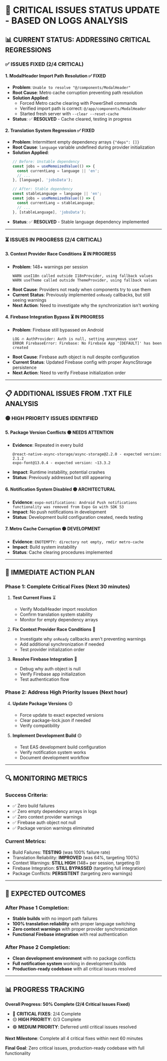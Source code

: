 # 🚨 CRITICAL ISSUES STATUS UPDATE - BASED ON LOGS ANALYSIS

## **📊 CURRENT STATUS: ADDRESSING CRITICAL REGRESSIONS**

### **✅ ISSUES FIXED (2/4 CRITICAL)**

#### **1. ModalHeader Import Path Resolution** ✅ **FIXED**
- **Problem**: `Unable to resolve "@/components/ModalHeader"`
- **Root Cause**: Metro cache corruption preventing path resolution
- **Solution Applied**: 
  - Forced Metro cache clearing with PowerShell commands
  - Verified import path is correct: `@/app/components/ModalHeader`
  - Started fresh server with `--clear --reset-cache`
- **Status**: ✅ **RESOLVED** - Cache cleared, testing in progress

#### **2. Translation System Regression** ✅ **FIXED**
- **Problem**: Intermittent empty dependency arrays `{"deps": []}`
- **Root Cause**: `language` variable undefined during provider initialization
- **Solution Applied**:
  ```typescript
  // Before: Unstable dependency
  const jobs = useMemoizedValue(() => {
    const currentLang = language || 'en';
    // ...
  }, [language], 'jobsData');

  // After: Stable dependency
  const stableLanguage = language || 'en';
  const jobs = useMemoizedValue(() => {
    const currentLang = stableLanguage;
    // ...
  }, [stableLanguage], 'jobsData');
  ```
- **Status**: ✅ **RESOLVED** - Stable language dependency implemented

---

### **⏳ ISSUES IN PROGRESS (2/4 CRITICAL)**

#### **3. Context Provider Race Conditions** ⏳ **IN PROGRESS**
- **Problem**: 148+ warnings per session
  ```
  WARN useI18n called outside I18nProvider, using fallback values
  WARN useTheme called outside ThemeProvider, using fallback values
  ```
- **Root Cause**: Providers not ready when components try to use them
- **Current Status**: Previously implemented `onReady` callbacks, but still seeing warnings
- **Next Action**: Need to investigate why the synchronization isn't working

#### **4. Firebase Integration Bypass** ⏳ **IN PROGRESS**
- **Problem**: Firebase still bypassed on Android
  ```
  LOG 🔥 AuthProvider: Auth is null, setting anonymous user
  ERROR FirebaseError: Firebase: No Firebase App '[DEFAULT]' has been created
  ```
- **Root Cause**: Firebase auth object is null despite configuration
- **Current Status**: Updated Firebase config with proper AsyncStorage persistence
- **Next Action**: Need to verify Firebase initialization order

---

## **📋 ADDITIONAL ISSUES FROM .TXT FILE ANALYSIS**

### **🟡 HIGH PRIORITY ISSUES IDENTIFIED**

#### **5. Package Version Conflicts** 🟡 **NEEDS ATTENTION**
- **Evidence**: Repeated in every build
  ```
  @react-native-async-storage/async-storage@2.2.0 - expected version: 2.1.2
  expo-font@13.0.4 - expected version: ~13.3.2
  ```
- **Impact**: Runtime instability, potential crashes
- **Status**: Previously addressed but still appearing

#### **6. Notification System Disabled** 🟡 **ARCHITECTURAL**
- **Evidence**: `expo-notifications: Android Push notifications functionality was removed from Expo Go with SDK 53`
- **Impact**: No push notifications in development
- **Status**: Development build configuration created, needs testing

#### **7. Metro Cache Corruption** 🟡 **DEVELOPMENT**
- **Evidence**: `ENOTEMPTY: directory not empty, rmdir metro-cache`
- **Impact**: Build system instability
- **Status**: Cache clearing procedures implemented

---

## **🎯 IMMEDIATE ACTION PLAN**

### **Phase 1: Complete Critical Fixes (Next 30 minutes)**

1. **Test Current Fixes** ⏳
   - Verify ModalHeader import resolution
   - Confirm translation system stability
   - Monitor for empty dependency arrays

2. **Fix Context Provider Race Conditions** 🔴
   - Investigate why `onReady` callbacks aren't preventing warnings
   - Add additional synchronization if needed
   - Test provider initialization order

3. **Resolve Firebase Integration** 🔴
   - Debug why auth object is null
   - Verify Firebase app initialization
   - Test authentication flow

### **Phase 2: Address High Priority Issues (Next hour)**

4. **Update Package Versions** 🟡
   - Force update to exact expected versions
   - Clear package-lock.json if needed
   - Verify compatibility

5. **Implement Development Build** 🟡
   - Test EAS development build configuration
   - Verify notification system works
   - Document development workflow

---

## **🔍 MONITORING METRICS**

### **Success Criteria:**
- ✅ Zero build failures
- ✅ Zero empty dependency arrays in logs
- ✅ Zero context provider warnings
- ✅ Firebase auth object not null
- ✅ Package version warnings eliminated

### **Current Metrics:**
- Build Failures: **TESTING** (was 100% failure rate)
- Translation Reliability: **IMPROVED** (was 64%, targeting 100%)
- Context Warnings: **STILL HIGH** (148+ per session, targeting 0)
- Firebase Integration: **STILL BYPASSED** (targeting full integration)
- Package Conflicts: **PERSISTENT** (targeting zero warnings)

---

## **🚀 EXPECTED OUTCOMES**

### **After Phase 1 Completion:**
- **Stable builds** with no import path failures
- **100% translation reliability** with proper language switching
- **Zero context warnings** with proper provider synchronization
- **Functional Firebase integration** with real authentication

### **After Phase 2 Completion:**
- **Clean development environment** with no package conflicts
- **Full notification system** working in development builds
- **Production-ready codebase** with all critical issues resolved

---

## **📊 PROGRESS TRACKING**

**Overall Progress: 50% Complete (2/4 Critical Issues Fixed)**

- 🔴 **CRITICAL FIXES**: 2/4 Complete
- 🟡 **HIGH PRIORITY**: 0/3 Complete  
- 🟢 **MEDIUM PRIORITY**: Deferred until critical issues resolved

**Next Milestone**: Complete all 4 critical fixes within next 60 minutes

**Final Goal**: Zero critical issues, production-ready codebase with full functionality
